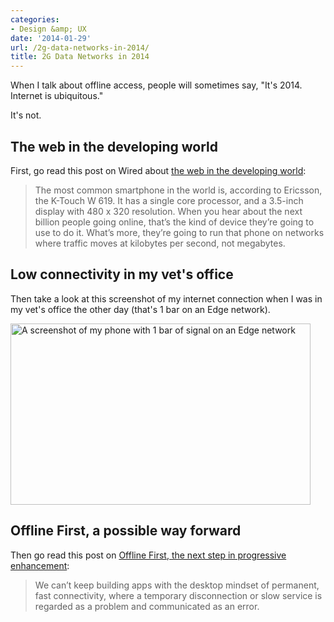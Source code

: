 ```yaml
---
categories:
- Design &amp; UX
date: '2014-01-29'
url: /2g-data-networks-in-2014/
title: 2G Data Networks in 2014
---
```


When I talk about offline access, people will sometimes say, "It's 2014. Internet is ubiquitous."

It's not.

<!--more-->

<h2>The web in the developing world</h2>

First, go read this post on Wired about <a href="http://www.wired.com/gadgetlab/2014/01/internet-org-hackathon-low-end-rules/">the web in the developing world</a>:

<blockquote>
  The most common smartphone in the world is, according to Ericsson, the K-Touch W 619. It has a single core processor, and a 3.5-inch display with 480 x 320 resolution. When you hear about the next billion people going online, that’s the kind of device they’re going to use to do it. What’s more, they’re going to run that phone on networks where traffic moves at kilobytes per second, not megabytes.
</blockquote>

<h2>Low connectivity in my vet's office</h2>

Then take a look at this screenshot of my internet connection when I was in my vet's office the other day (that's 1 bar on an Edge network).

<img src="https://gomakethings.com/wp-content/uploads/2014/01/edge-network.jpg" alt="A screenshot of my phone with 1 bar of signal on an Edge network" width="480" height="290" class="aligncenter size-full wp-image-5212" />

<h2>Offline First, a possible way forward</h2>

Then go read this post on <a href="http://blog.hood.ie/2013/11/say-hello-to-offline-first/">Offline First, the next step in progressive enhancement</a>:

<blockquote>
  We can’t keep building apps with the desktop mindset of permanent, fast connectivity, where a temporary disconnection or slow service is regarded as a problem and communicated as an error.
</blockquote>